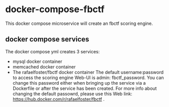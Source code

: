 # docker-compose-fbctf
This docker compose microservice will create an fbctf scoring engine.
## docker compose services
The docker compose yml creates 3 services: 
 - mysql docker container
 - memcached docker container
 - The rafaelfoster/fbctf docker container
The default username:password to access the scoring engine Web-UI is admin: fbctf_password.  You can change this password either when bringing up the service via a Dockerfile or after the service has been created.  For more info about changing the default passowrd, please use this Web link: https://hub.docker.com/r/rafaelfoster/fbctf .
